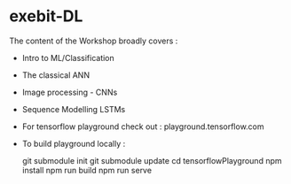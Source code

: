 # exebit-DL

The content of the Workshop broadly covers :

* Intro to ML/Classification
* The classical ANN
* Image processing  - CNNs
* Sequence Modelling LSTMs

* For tensorflow playground check out : playground.tensorflow.com
* To build playground locally :
	
	git submodule init
	git submodule update
	cd tensorflowPlayground
	npm install
	npm run build
	npm run serve
